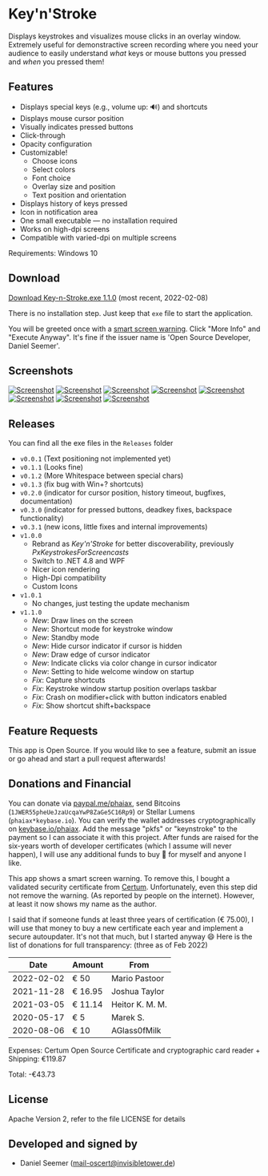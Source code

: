 # Key'n'Stroke

Displays keystrokes and visualizes mouse clicks in an overlay window. Extremely useful for demonstractive screen recording where you need your audience to easily understand _what_ keys or mouse buttons you pressed and _when_ you pressed them!

## Features

- Displays special keys (e.g., volume up: 🔊) and shortcuts
- Displays mouse cursor position
- Visually indicates pressed buttons
- Click-through
- Opacity configuration
- Customizable!
  - Choose icons
  - Select colors
  - Font choice
  - Overlay size and position
  - Text position and orientation
- Displays history of keys pressed
- Icon in notification area
- One small executable &mdash; no installation required
- Works on high-dpi screens
- Compatible with varied-dpi on multiple screens

Requirements: Windows 10

## Download

[Download Key-n-Stroke.exe 1.1.0](https://github.com/Phaiax/Key-n-Stroke/raw/master/Releases/`v1.1.0`/Key-n-Stroke.exe) (most recent, 2022-02-08)

There is no installation step. Just keep that `exe` file to start the application.

You will be greeted once with a [smart screen warning](https://raw.githubusercontent.com/Phaiax/Key-n-Stroke/master/Screenshots/Smartscreen1.png). Click "More Info" and "Execute Anyway". It's fine if the issuer name is 'Open Source Developer, Daniel Seemer'.

## Screenshots

[![Screenshot](https://raw.githubusercontent.com/Phaiax/Key-n-Stroke/master/Screenshots/mouse.png)](<https://raw.githubusercontent.com/Phaiax/Key-n-Stroke/master/Screenshots/mouse.png>)
[![Screenshot](https://raw.githubusercontent.com/Phaiax/Key-n-Stroke/master/Screenshots/ctrl_scroll.png)](<https://raw.githubusercontent.com/Phaiax/Key-n-Stroke/master/Screenshots/ctrl_scroll.png>)
[![Screenshot](https://raw.githubusercontent.com/Phaiax/Key-n-Stroke/master/Screenshots/example1.png)](<https://raw.githubusercontent.com/Phaiax/Key-n-Stroke/master/Screenshots/example1.png>)
[![Screenshot](https://raw.githubusercontent.com/Phaiax/Key-n-Stroke/master/Screenshots/comic_sans_ms.png)](<https://raw.githubusercontent.com/Phaiax/Key-n-Stroke/master/Screenshots/comic_sans_ms.png>)
[![Screenshot](https://raw.githubusercontent.com/Phaiax/Key-n-Stroke/master/Screenshots/resizemode.png.png)](<https://raw.githubusercontent.com/Phaiax/Key-n-Stroke/master/Screenshots/resizemode.png.png>)
[![Screenshot](https://raw.githubusercontent.com/Phaiax/Key-n-Stroke/master/Screenshots/bottom_right.png)](<https://raw.githubusercontent.com/Phaiax/Key-n-Stroke/master/Screenshots/bottom_right.png>)
[![Screenshot](https://raw.githubusercontent.com/Phaiax/Key-n-Stroke/master/Screenshots/bottom_center.png)](<https://raw.githubusercontent.com/Phaiax/Key-n-Stroke/master/Screenshots/bottom_center.png>)
[![Screenshot](https://raw.githubusercontent.com/Phaiax/Key-n-Stroke/master/Screenshots/settings.png)](<https://raw.githubusercontent.com/Phaiax/Key-n-Stroke/master/Screenshots/settings.png>)

## Releases

You can find all the exe files in the `Releases` folder

- `v0.0.1` (Text positioning not implemented yet)
- `v0.1.1` (Looks fine)
- `v0.1.2` (More Whitespace between special chars)
- `v0.1.3` (fix bug with Win+? shortcuts)
- `v0.2.0` (indicator for cursor position, history timeout, bugfixes, documentation)
- `v0.3.0` (indicator for pressed buttons, deadkey fixes, backspace functionality)
- `v0.3.1` (new icons, little fixes and internal improvements)
- `v1.0.0`
  - Rebrand as _Key'n'Stroke_ for better discoverability, previously _PxKeystrokesForScreencasts_
  - Switch to .NET 4.8 and WPF
  - Nicer icon rendering
  - High-Dpi compatibility
  - Custom Icons
- `v1.0.1`
  - No changes, just testing the update mechanism
- `v1.1.0`
  - _New_: Draw lines on the screen
  - _New_: Shortcut mode for keystroke window
  - _New_: Standby mode
  - _New_: Hide cursor indicator if cursor is hidden
  - _New_: Draw edge of cursor indicator
  - _New_: Indicate clicks via color change in cursor indicator
  - _New_: Setting to hide welcome window on startup
  - _Fix_: Capture shortcuts
  - _Fix_: Keystroke window startup position overlaps taskbar
  - _Fix_: Crash on modifier+click with button indicators enabled
  - _Fix_: Show shortcut shift+backspace

## Feature Requests

This app is Open Source. If you would like to see a feature, submit an issue or go ahead and start a pull request afterwards!

## Donations and Financial

You can donate via [paypal.me/phaiax](https://www.paypal.me/phaiax), send Bitcoins (`1JWER55pheUeJzaUcqaYwP8ZaGe5C16Rp9`) or Stellar Lumens (`phaiax*keybase.io`).  You can verify the wallet addresses cryptographically on [keybase.io/phaiax](https://keybase.io/phaiax). Add the message "pkfs" or "keynstroke" to the payment so I can associate it with this project. After funds are raised for the six-years worth of developer certificates (which I assume will never happen), I will use any additional funds to buy 🍦 for myself and anyone I like.

This app shows a smart screen warning. To remove this, I bought a validated security certificate from [Certum](http://www.certum.eu/certum/cert,offer_en_open_source_cs.xml). Unfortunately, even this step did not remove the warning. (As reported by people on the internet). However, at least it now shows my name as the author.

I said that if someone funds at least three years of certification (€ 75.00), I will use that money to buy a new certificate each year and implement a secure autoupdater. It's not that much, but I started anyway :smile: Here is the list of donations for full transparency: (three as of Feb 2022)

| Date       | Amount | From             |
|------------|--------|------------------|
| 2022-02-02 | € 50   | Mario Pastoor    |
| 2021-11-28 | € 16.95| Joshua Taylor    |
| 2021-03-05 | € 11.14| Heitor K. M. M.  |
| 2020-05-17 | € 5    | Marek S.         |
| 2020-08-06 | € 10   | AGlass0fMilk     |

Expenses: Certum Open Source Certificate and cryptographic card reader + Shipping: €119.87

Total: -€43.73

## License

Apache Version 2, refer to the file LICENSE for details

## Developed and signed by

- Daniel Seemer (<mail-oscert@invisibletower.de>)
